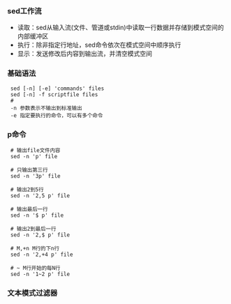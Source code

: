 ### sed工作流

 * 读取：sed从输入流(文件、管道或stdin)中读取一行数据并存储到模式空间的内部缓冲区
 * 执行：除非指定行地址，sed命令依次在模式空间中顺序执行
 * 显示：发送修改后内容到输出流，并清空模式空间
 
 ### 基础语法
 
     sed [-n] [-e] 'commands' files
     sed [-n] -f scriptfile files
     # 
     -n 参数表示不输出到标准输出
     -e 指定要执行的命令，可以有多个命令
     
 ### p命令
     
     # 输出file文件内容
     sed -n 'p' file
     
     # 只输出第三行
     sed -n '3p' file
     
     # 输出2到5行
     sed -n '2,5 p' file
     
     # 输出最后一行
     sed -n '$ p' file
     
     # 输出2到最后一行
     sed -n '2,$ p' file
     
     # M,+n M行的下n行
     sed -n '2,+4 p' file
     
     # ~ M行开始的每N行
     sed -n '1~2 p' file

### 文本模式过滤器
     
     